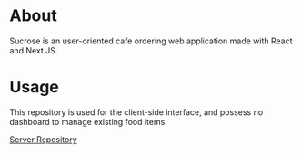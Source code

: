 # About
Sucrose is an user-oriented cafe ordering web application made with React and Next.JS.

# Usage
This repository is used for the client-side interface, and possess no dashboard to manage existing food items.

[Server Repository](https://github.com/RanaIsHere/sucrose-dashboard)